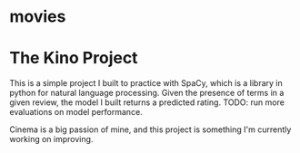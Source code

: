 # movies
<h1>The Kino Project</h1>
<p>This is a simple project I built to practice with SpaCy, which is a library in python for natural language processing.
  Given the presence of terms in a given review, the model I built returns a predicted rating.
  TODO: run more evaluations on model performance.</p>
 <p>Cinema is a big passion of mine, and this project is something I'm currently working on improving.</p>
